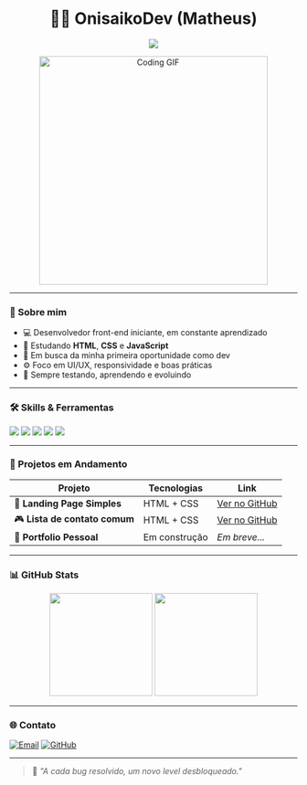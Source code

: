 <h1 align="center">👨‍💻 OnisaikoDev (Matheus)</h1>
<p align="center">
  <img src="https://readme-typing-svg.herokuapp.com?font=Fira+Code&duration=3000&pause=500&color=00FFAA&center=true&vCenter=true&width=600&lines=Front-End+em+formação;Amando+HTML,+CSS+e+JavaScript;Explorando+o+mundo+do+código" />
</p>

<p align="center">
  <img src="https://media.giphy.com/media/qgQUggAC3Pfv687qPC/giphy.gif" width="400" alt="Coding GIF">
</p>

---

### 🧠 Sobre mim

- 💻 Desenvolvedor front-end iniciante, em constante aprendizado
- 🧠 Estudando **HTML**, **CSS** e **JavaScript**
- 🌱 Em busca da minha primeira oportunidade como dev
- ⚙️ Foco em UI/UX, responsividade e boas práticas
- 🧪 Sempre testando, aprendendo e evoluindo

---

### 🛠️ Skills & Ferramentas

<p>
  <img src="https://img.shields.io/badge/HTML5-E34F26?style=flat-square&logo=html5&logoColor=white" />
  <img src="https://img.shields.io/badge/CSS3-1572B6?style=flat-square&logo=css3&logoColor=white" />
  <img src="https://img.shields.io/badge/JavaScript-F7DF1E?style=flat-square&logo=javascript&logoColor=black" />
  <img src="https://img.shields.io/badge/Git-F05032?style=flat-square&logo=git&logoColor=white" />
  <img src="https://img.shields.io/badge/VSCode-007ACC?style=flat-square&logo=visualstudiocode&logoColor=white" />
</p>

---

### 🚧 Projetos em Andamento

| Projeto | Tecnologias | Link |
|--------|--------------|------|
| 🧪 **Landing Page Simples** | HTML + CSS | [Ver no GitHub](https://github.com/OnisaikoDev/projeto-1) |
| 🎮 **Lista de contato comum** | HTML + CSS | [Ver no GitHub](https://github.com/OnisaikoDev/lista-de-contato-1.0) |
| 🔧 **Portfolio Pessoal** | Em construção | *Em breve...* |

---

### 📊 GitHub Stats

<div align="center">
  <img height="180em" src="https://github-readme-stats.vercel.app/api?username=OnisaikoDev&show_icons=true&theme=codeSTACKr&title_color=00ffaa&icon_color=00ffaa" />
  <img height="180em" src="https://github-readme-stats.vercel.app/api/top-langs/?username=OnisaikoDev&layout=compact&theme=codeSTACKr&title_color=00ffaa" />
</div>

---

### 🌐 Contato

[![Email](https://img.shields.io/badge/Email-Matheusd.rosa00@gmail.com-red?style=flat-square&logo=gmail)](mailto:matheusd.rosa00@gmail.com)
[![GitHub](https://img.shields.io/badge/GitHub-OnisaikoDev-181717?style=flat-square&logo=github)](https://github.com/OnisaikoDev)

---

> 🧩 *"A cada bug resolvido, um novo level desbloqueado."*
